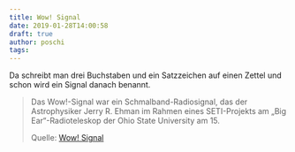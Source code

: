 ```yaml
---
title: Wow! Signal
date: 2019-01-28T14:00:58
draft: true
author: poschi
tags: 
---
```


Da schreibt man drei Buchstaben und ein Satzzeichen auf einen Zettel und schon
wird ein Signal danach benannt.

> Das Wow!-Signal war ein Schmalband-Radiosignal, das der Astrophysiker Jerry R.
> Ehman im Rahmen eines SETI-Projekts am „Big Ear“-Radioteleskop der Ohio State
> University am 15.
>
> Quelle: [Wow! Signal](https://de.wikipedia.org/wiki/Wow%21-Signal)
